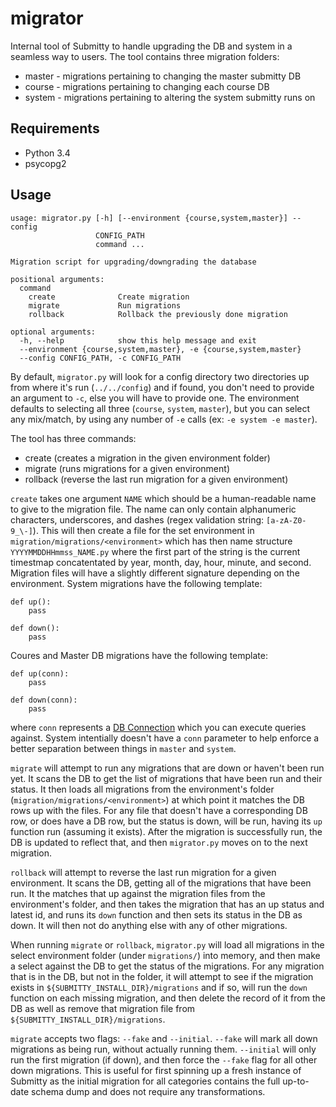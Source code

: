 migrator
========

Internal tool of Submitty to handle upgrading the DB and system in a seamless way to
users. The tool contains three migration folders:
* master - migrations pertaining to changing the master submitty DB
* course - migrations pertaining to changing each course DB
* system - migrations pertaining to altering the system submitty runs on

Requirements
------------
* Python 3.4
* psycopg2

Usage
-----
```
usage: migrator.py [-h] [--environment {course,system,master}] --config
                   CONFIG_PATH
                   command ...

Migration script for upgrading/downgrading the database

positional arguments:
  command
    create              Create migration
    migrate             Run migrations
    rollback            Rollback the previously done migration

optional arguments:
  -h, --help            show this help message and exit
  --environment {course,system,master}, -e {course,system,master}
  --config CONFIG_PATH, -c CONFIG_PATH
 ```
 
By default, `migrator.py` will look for a config directory two directories up 
from where it's run (`../../config`) and if found, you don't need to provide
an argument to `-c`, else you will have to provide one. The environment
defaults to selecting all three (`course`, `system`, `master`), but you can
select any mix/match, by using any number of `-e` calls (ex: `-e system -e master`).
 
The tool has three commands:
* create (creates a migration in the given environment folder)
* migrate (runs migrations for a given environment)
* rollback (reverse the last run migration for a given environment)
 
`create` takes one argument `NAME` which should be a human-readable name to give
to the migration file. The name can only contain alphanumeric characters, underscores,
and dashes (regex validation string: `[a-zA-Z0-9_\-]`). This will then create a file
for the set environment in `migration/migrations/<environment>` which has then name
structure `YYYYMMDDHHmmss_NAME.py` where the first part of the string is the current
timestmap concatentated by year, month, day, hour, minute, and second. Migration
files will have a slightly different signature depending on the environment. System
migrations have the following template:
```
def up():
    pass

def down():
    pass
```

Coures and Master DB migrations have the following template:
```
def up(conn):
    pass

def down(conn):
    pass
```
where `conn` represents a [DB Connection](https://www.python.org/dev/peps/pep-0249/)
which you can execute queries against. System intentially doesn't have a `conn`
parameter to help enforce a better separation between things in `master` and `system`.

`migrate` will attempt to run any migrations that are down or haven't been run yet.
It scans the DB to get the list of migrations that have been run and their status.
It then loads all migrations from the environment's folder 
(`migration/migrations/<environment>`) at which point it matches the DB rows up with
the files. For any file that doesn't have a corresponding DB row, or does have a DB
row, but the status is down, will be run, having its `up` function run (assuming it
exists). After the migration is successfully run, the DB is updated to reflect that,
and then `migrator.py` moves on to the next migration.

`rollback` will attempt to reverse the last run migration for a given environment.
It scans the DB, getting all of the migrations that have been run. It the matches
that up against the migration files from the environment's folder, and then takes
the migration that has an up status and latest id, and runs its `down` function and
then sets its status in the DB as down. It will then not do anything else with any
of other migrations.

When running `migrate` or `rollback`, `migrator.py` will load all migrations in the
select environment folder (under `migrations/`) into memory, and then make a select
against the DB to get the status of the migrations. For any migration that is in
the DB, but not in the folder, it will attempt to see if the migration exists
in `${SUBMITTY_INSTALL_DIR}/migrations` and if so, will run the `down` function
on each missing migration, and then delete the record of it from the DB as well as
remove that migration file from `${SUBMITTY_INSTALL_DIR}/migrations`.
 
`migrate` accepts two flags: `--fake` and `--initial`. `--fake` will mark all down migrations
as being run, without actually running them. `--initial` will only run the first migration 
(if down), and then force the `--fake` flag for all other down migrations. This is useful for
first spinning up a fresh instance of Submitty as the initial migration for all categories
contains the full up-to-date schema dump and does not require any transformations.
